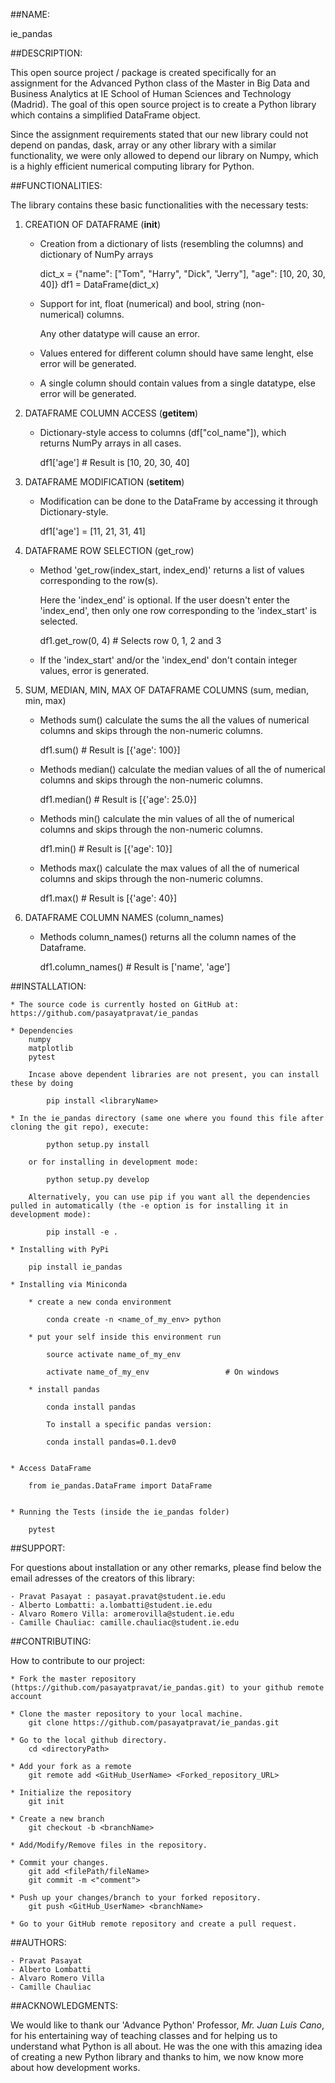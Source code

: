 ##NAME:

ie_pandas


##DESCRIPTION:

This open source project / package is created specifically for an assignment for the Advanced Python class of the Master in Big Data and Business Analytics at IE School of Human Sciences and Technology (Madrid). The goal of this open source project is to create a Python library which contains a simplified DataFrame object. 


Since the assignment requirements stated that our new library could not depend on pandas, dask, array or any other library with a similar functionality, we were only allowed to depend our library on Numpy, which is a highly efficient numerical computing library for Python. 


##FUNCTIONALITIES:

The library contains these basic functionalities with the necessary tests:

1. CREATION OF DATAFRAME (__init__)

	* Creation from a dictionary of lists (resembling the columns) and dictionary of NumPy arrays
	
		dict_x = {"name": ["Tom", "Harry", "Dick", "Jerry"], "age": [10, 20, 30, 40]}
		df1 = DataFrame(dict_x)
	
	* Support for int, float (numerical) and bool, string (non-numerical) columns.
	
		Any other datatype will cause an error.
	
	* Values entered for different column should have same lenght, else error will be generated.
	
	* A single column should contain values from a single datatype, else error will be generated.
	
	
2. DATAFRAME COLUMN ACCESS (__getitem__)

	* Dictionary-style access to columns (df["col_name"]), which returns NumPy arrays in all cases.

		df1['age']		# Result is [10, 20, 30, 40]


3. DATAFRAME MODIFICATION (__setitem__)

	* Modification can be done to the DataFrame by accessing it through Dictionary-style. 
	
		df1['age'] = [11, 21, 31, 41]


4. DATAFRAME ROW SELECTION (get_row)

	* Method 'get_row(index_start, index_end)' returns a list of values corresponding to the row(s).
	
		Here the 'index_end' is optional. If the user doesn't enter the 'index_end', then only one row corresponding to the 'index_start' is selected.
		
		df1.get_row(0, 4)	# Selects row 0, 1, 2 and 3
		
	* If the 'index_start' and/or the 'index_end' don't contain integer values, error is generated.
	

5. SUM, MEDIAN, MIN, MAX OF DATAFRAME COLUMNS (sum, median, min, max)

	* Methods sum() calculate the sums the all the values of numerical columns and skips through the non-numeric columns.
	
		df1.sum()		# Result is [{'age': 100}]
		
		
	* Methods median() calculate the median values of all the of numerical columns and skips through the non-numeric columns.
	
		df1.median()		# Result is [{'age': 25.0}]
		
		
	* Methods min() calculate the min values of all the of numerical columns and skips through the non-numeric columns.
	
		df1.min()		# Result is [{'age': 10}]	
		
		
	* Methods max() calculate the max values of all the of numerical columns and skips through the non-numeric columns.
	
		df1.max()		# Result is [{'age': 40}]


5. DATAFRAME COLUMN NAMES (column_names)

	* Methods column_names() returns all the column names of the Dataframe.
	
		df1.column_names()		# Result is ['name', 'age']
		

##INSTALLATION:

	* The source code is currently hosted on GitHub at: https://github.com/pasayatpravat/ie_pandas
	
	* Dependencies
		numpy
		matplotlib
		pytest
		
		Incase above dependent libraries are not present, you can install these by doing
		
			pip install <libraryName>
		
	* In the ie_pandas directory (same one where you found this file after cloning the git repo), execute:
	
			python setup.py install
		
		or for installing in development mode:
		
			python setup.py develop
			
		Alternatively, you can use pip if you want all the dependencies pulled in automatically (the -e option is for installing it in development mode):
		
			pip install -e .
			
	* Installing with PyPi
	
		pip install ie_pandas
		
	* Installing via Miniconda
	
		* create a new conda environment
		
			conda create -n <name_of_my_env> python
			
		* put your self inside this environment run
		
			source activate name_of_my_env
			
			activate name_of_my_env					# On windows
			
		* install pandas
		
			conda install pandas
			
			To install a specific pandas version:
			
			conda install pandas=0.1.dev0
			
				
	* Access DataFrame
	
		from ie_pandas.DataFrame import DataFrame
		
		
	* Running the Tests (inside the ie_pandas folder)
		
		pytest


##SUPPORT:

For questions about installation or any other remarks, please find below the email adresses of the creators of this library:

	- Pravat Pasayat : pasayat.pravat@student.ie.edu
	- Alberto Lombatti: a.lombatti@student.ie.edu
	- Alvaro Romero Villa: aromerovilla@student.ie.edu
	- Camille Chauliac: camille.chauliac@student.ie.edu


##CONTRIBUTING:

How to contribute to our project: 

	* Fork the master repository (https://github.com/pasayatpravat/ie_pandas.git) to your github remote account
 
	* Clone the master repository to your local machine.
		git clone https://github.com/pasayatpravat/ie_pandas.git
	
	* Go to the local github directory.
		cd <directoryPath>
		
	* Add your fork as a remote
		git remote add <GitHub_UserName> <Forked_repository_URL>
		
	* Initialize the repository
		git init
		
	* Create a new branch 
		git checkout -b <branchName>
		
	* Add/Modify/Remove files in the repository.
	
	* Commit your changes.
		git add <filePath/fileName>
		git commit -m <"comment">
		
	* Push up your changes/branch to your forked repository. 
		git push <GitHub_UserName> <branchName>
		
	* Go to your GitHub remote repository and create a pull request.


##AUTHORS:

	- Pravat Pasayat
	- Alberto Lombatti
	- Alvaro Romero Villa
	- Camille Chauliac
	

##ACKNOWLEDGMENTS:

We would like to thank our 'Advance Python' Professor, *Mr. Juan Luis Cano*, for his entertaining way of teaching classes and for helping us to understand what Python is all about. He was the one with this amazing idea of creating a new Python library and thanks to him, we now know more about how development works. 
